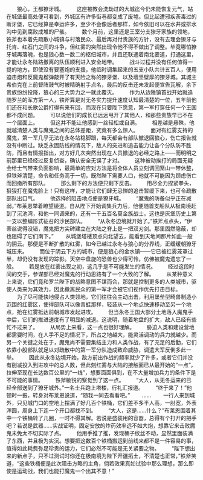　　狼心，王都獠牙城。
　　这座被教会洗劫过的大城迄今仍未能恢复元气，站在城堡最高处便可看到，外城区有许多街巷都变成了废墟。但比起遭邪疾荼毒过的断牙堡，它已经算是幸运许多，至少不会像后者那样，如今依旧可以在水井或排水沟中见到腐败成堆的尸骸。
　　数个月前，这里还是王室分支獠牙家族的领地，铁斧也本着先疏散小城镇与村落民众、最后再对付贵族的方针，没有去理会獠牙与托肯、红石门之间的斗争，但红雾的突然出现令他不得不做出了调整。毕竟哪怕獠牙城再落魄，也是狼心数一数二的枢纽城市，并且还联通着南北要道，打通这里，才能让永冬陆路撤离的队伍顺利进入安全地带。
　　战斗过程并没有任何值得一提的地方，即使没有要塞炮的支援，他临时调集起来的五支小队共计五百人，便用迫击炮和反魔鬼榴弹敲开了有天险之称的獠牙堡、以及墙坚壁厚的獠牙城。其城主希伯克在上前督阵鼓气时被精确射手点名，最后的反击还未发起便宣告瓦解，余下贵族纷纷投降，狼心的三大势力之一就此覆灭。
　　作为从边陲镇首战开始就追随罗兰的军方第一人，铁斧算是对无冬实力提升速度认知最清楚的一位，五年前他们还在和长歌公爵打得有来有回，而现在只要陛下愿意，第一军打穿任何一个王国都不成问题。
　　可以说他们的成长已远远甩开了其他人，和那些贵族早已不在一个层面上。
　　但这并不能让他感到一丝轻松或自满。
　　相差越是悬殊，他就越清楚人类与魔鬼之间的总体差距，究竟有多么惊人。
　　面对有红雾支持的魔鬼，第一军几乎无法在永冬站稳脚跟，每天都会有部队撤退回狼心，伤亡报告就没有中断过。缺乏永固防线的情况下，敌人的突进和追击能力让各个分队防不胜防，而且有情报指出，对方好几次突然出现在人员撤退的必经之路上——而明明之前那里已经经过反复侦查，确认安全无误了才对。
　　这种被动挨打的局面无疑会给士气带来负面影响，最简单的应对方法是将全体人员立刻调回笼山一带休整，但铁斧清楚，命令和任务高于一切，既然陛下需要人口，他就不可能因为顾虑伤亡而回撤所有部队。
　　那么剩下的方法便只剩下反击。
　　用尽全力捏紧拳头，狠狠打在魔鬼脸上！只有这样，才能让它们肆无忌惮的追击暂缓下来，也可令疏散部队出口气。
　　他选择的阻击地点便是獠牙城。
　　“魔鬼的防备似乎正在减弱。”布莱恩举着瞭望镜道。自从陛下开始调集兵力后，他便随首支船队从极南境赶到了沉池湾，和他一同调来的，还有一千五百名莫金族战士。这也是灰堡历史上第一支以整编形式征召的沙民部队。
　　“从永冬边境就开始了。”铁斧点点头，“伊蒂丝说得没错，魔鬼把方尖碑建立在大陆之脊上是一把双刃剑。那里固然隐蔽，却也阻碍了它们南下。”
　　从城堡塔楼顶点向北望去，能看到天地间那片如血一般的阴云。那便是不断扩散的红雾，如今已越过永冬与狼心的分界线，正缓缓朝獠牙城压来。
　　而位于阴云下方的城市，便是狼心的金水镇——它已被红雾笼罩过半，却仍没有发现的踪影。天空中盘旋的恐兽也少得可怜，仿佛被魔鬼遗忘了一般。
　　若是放在红雾出现之初，这几乎是不可能发生的情况。
　　经过这段时间的交手，参谋部已经对魔鬼的行动思路有了一个大致的了解。
　　从某种意义上来说，它们竟和罗兰陛下的战略意图不谋而合，那就是控制更多的人类城市，驱使人类来为其效力，因此撤离民众的第一军才会被它们视作优先打击目标。
　　为了尽可能快地侵占人类领地，它们往往会主动出击，利用堡垒型畸兽制造小范围的红雾区，使得部队可以像青蛙那样，轻装从一个地点快速移动至另一个地点，抢在红雾抵达前朝城市发起进攻。
　　但当永冬王国大部分土地落入魔鬼手中后，它们的推进速度有了明显的减退。这说明，随着地盘的扩大，敌人已经有些忙不过来了。
　　从局势上来看，这一点也很好理解。
　　胁迫人类和建设营地都需要时间，在人手不足的情况下，所占之地越大，能灵活调动的兵力就越少。而另一个关键之处在于，魔鬼尚不需要集结主力和人类作战，有了充足的后勤，它们依靠小股部队就足以对疏散中的第一军分队造成致命威胁，调遣大军反倒多此一举。
　　因此从永冬边境开始，敌方前出作战的频率就少了许多，或者它们并没有削减投入到进攻中的总人数，但此刻红雾与大陆的接触面已从最开始的“一点”，拉伸至现在长达数百公里的“一线”，想要面面俱到，在不大量增加兵力的条件下是不可能的事情。
　　铁斧敏锐的察觉到了这一点。
　　“大人，从无冬运来的已经全部送到了獠牙城外。”一名士兵跑上塔楼，行礼汇报道。
　　“终于来了！”他顿时一振，转身对布莱恩说道，“随我一同去看看吧。”
　　……
　　一行人来到城外，只见城门口的空地上摆满了好几百个铁桶，它们差不多半人高，一肘宽，外表浑圆，周身上下连一个开口都找不到。
　　“大人，这是……什么？”布莱恩围着其中一个铁桶转了几圈，一时不得其解。若说是盛装用的容器，总得有个打开的把手吧？若说是武器……实战证明，固定安放的炸药效率远不如大炮，想靠它来击败魔鬼未免太不切实际了点。
　　他用手推了推，发现桶子纹丝不动，显然里面装满了东西，并且极为实沉。想要把这数百个铁桶搬运到前线来都不是一件容易的事，值得如此耗费弥足珍贵的运力，它们必然不可能是无关紧要之物。
　　“陛下想出来的新点子，只不过测试时你还在极南境为陛下开疆拓土，不清楚也正常，”铁斧笑道，“这些铁桶便是此次阻击方略的主角，倘若效果真如试验中那么理想，那么即使是运动战，我们也能打魔鬼一个出其不意！”